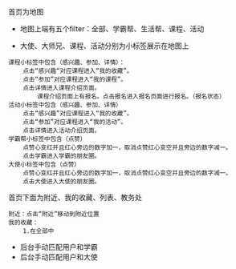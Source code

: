 首页为地图

* 地图上端有五个filter：全部、学霸帮、生活帮、课程、活动

* 大使、大师兄、课程、活动分别为小标签展示在地图上

```
课程小标签中包含（感兴趣、参加、详情）：
    点击“感兴趣“对应课程进入“我的收藏”。
    点击“参加”对应课程进入“我的课程”。
    点击详情进入课程介绍页面。
        课程介绍页面上有报名。点击报名进入报名页面进行报名。（报名状态）
活动小标签中包含（感兴趣、参加、详情）
    点击“感兴趣”对应课程进入“我的收藏”。
    点击“参加”对应课程进入“我的活动”。
    点击详情进入活动介绍页面。
学霸帮小标签中包含（点赞）
    点赞心变红并且红心旁边的数字加一，取消点赞红心变空并且旁边的数字减一。
    点击学霸进入学霸的朋友圈。
大使小标签中包含（点赞）
    点赞心变红并且红心旁边的数字加一，取消点赞红心变空并且旁边的数字减一。
    点击大使进入大使的朋友圈。
```

首页下面为附近、我的收藏、列表、教务处

```
附近：点击“附近”移动到附近位置
我的收藏：
    1.在全部中
```

* 后台手动匹配用户和学霸
* 后台手动匹配用户和大使



